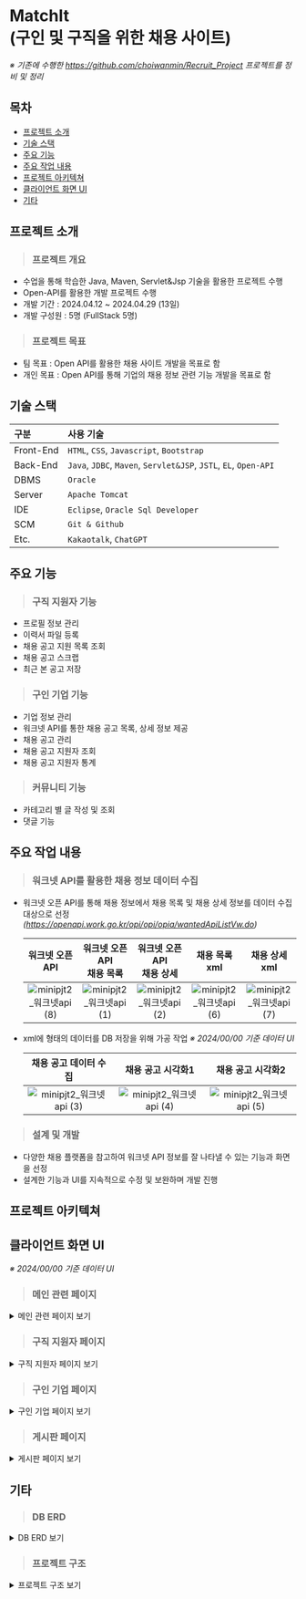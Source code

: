 # MatchIt<br/>(구인 및 구직을 위한 채용 사이트)
*※ 기존에 수행한 https://github.com/choiwanmin/Recruit_Project 프로젝트를 정비 및 정리*

## 목차
* [프로젝트 소개](#프로젝트-소개)
* [기술 스택](#기술-스택)
* [주요 기능](#주요-기능)
* [주요 작업 내용](#주요-작업-내용)
* [프로젝트 아키텍쳐](#프로젝트-아키텍쳐)
* [클라이언트 화면 UI](#클라이언트-화면-UI)
* [기타](#기타)

## 프로젝트 소개
> ### 프로젝트 개요
* 수업을 통해 학습한 Java, Maven, Servlet&Jsp 기술을 활용한 프로젝트 수행
* Open-API를 활용한 개발 프로젝트 수행
* 개발 기간 : 2024.04.12 ~ 2024.04.29 (13일)
* 개발 구성원 : 5명 (FullStack 5명)
> ### 프로젝트 목표
* 팀 목표 : Open API를 활용한 채용 사이트 개발을 목표로 함
* 개인 목표 : Open API를 통해 기업의 채용 정보 관련 기능 개발을 목표로 함

## 기술 스택
|구분|사용 기술|
|:---|:---|
|Front-End|`HTML`, `CSS`, `Javascript`, `Bootstrap`|
|Back-End|`Java`, `JDBC`, `Maven`, `Servlet&JSP`, `JSTL`, `EL`, `Open-API`|
|DBMS|`Oracle`|
|Server|`Apache Tomcat`|
|IDE|`Eclipse`, `Oracle Sql Developer`|
|SCM|`Git & Github`|
|Etc.|`Kakaotalk`, `ChatGPT`|

## 주요 기능
> ### 구직 지원자 기능
  * 프로필 정보 관리
  * 이력서 파일 등록
  * 채용 공고 지원 목록 조회
  * 채용 공고 스크랩
  * 최근 본 공고 저장
> ### 구인 기업 기능
  * 기업 정보 관리
  * 워크넷 API를 통한 채용 공고 목록, 상세 정보 제공
  * 채용 공고 관리
  * 채용 공고 지원자 조회
  * 채용 공고 지원자 통계
> ### 커뮤니티 기능
  * 카테고리 별 글 작성 및 조회
  * 댓글 기능

## 주요 작업 내용
> ### 워크넷 API를 활용한 채용 정보 데이터 수집
 * 워크넷 오픈 API를 통해 채용 정보에서 채용 목록 및 채용 상세 정보를 데이터 수집 대상으로 선정<br/>*(https://openapi.work.go.kr/opi/opi/opia/wantedApiListVw.do)*
   
   |워크넷 오픈 API|워크넷 오픈 API<br/>채용 목록|워크넷 오픈 API<br/>채용 상세|채용 목록 xml|채용 상세 xml|
   |:---:|:---:|:---:|:---:|:---:|
   |![minipjt2_워크넷api (8)](https://github.com/user-attachments/assets/cda393df-d043-4059-91c4-0ea9f4c4c8e6)|![minipjt2_워크넷api (1)](https://github.com/user-attachments/assets/8d741d4d-4ad9-4bdc-bf78-4e7c871372ca)|![minipjt2_워크넷api (2)](https://github.com/user-attachments/assets/3c74bdae-60f4-4999-ae11-8bdff72ccb32)|![minipjt2_워크넷api (6)](https://github.com/user-attachments/assets/cf264e89-262d-4a0a-8710-f290979f4bf5)|![minipjt2_워크넷api (7)](https://github.com/user-attachments/assets/5df6b315-6015-46f6-8fce-c7a702a58024)|
   
 * xml에 형태의 데이터를 DB 저장을 위해 가공 작업
  *※ 2024/00/00 기준 데이터 UI*
   
   |채용 공고 데이터 수집|채용 공고 시각화1|채용 공고 시각화2|
   |:---:|:---:|:---:|
   |![minipjt2_워크넷api (3)](https://github.com/user-attachments/assets/3afd24e4-a791-4d30-ae7b-ca4eca933376)|![minipjt2_워크넷api (4)](https://github.com/user-attachments/assets/6b8415da-57f3-4ec0-96a7-2e640cfa7b4e)|![minipjt2_워크넷api (5)](https://github.com/user-attachments/assets/6b462f8f-850b-4e79-a47c-cd4080258839)|

> ### 설계 및 개발
 * 다양한 채용 플랫폼을 참고하여 워크넷 API 정보를 잘 나타낼 수 있는 기능과 화면을 선정
 * 설계한 기능과 UI를 지속적으로 수정 및 보완하며 개발 진행

## 프로젝트 아키텍쳐

## 클라이언트 화면 UI
*※ 2024/00/00 기준 데이터 UI*

> ### 메인 관련 페이지

<details>
<summary>메인 관련 페이지 보기</summary>
<div markdown="1">
 
 |메인 페이지|
 |:---:|
 |![minipjt2_ui_메인페이지](https://github.com/user-attachments/assets/6dfe7c21-2f8f-4bda-84e3-0d09105c01dc)|

 |공고 목록|워크넷 API 데이터 채용 공고|
 |:---:|:---:|
 |![minipjt2_ui_공고목록페이지](https://github.com/user-attachments/assets/3800dc15-992a-4f26-b36c-87cc6c56c82b)|![minipjt2_ui_워크넥api공고페이지](https://github.com/user-attachments/assets/17ce21cb-0f25-4dde-869a-7f63778e6482)|

 |회원가입 페이지|로그인 페이지|
 |:---:|:---:|
 |![minipjt2_회원가입페이지](https://github.com/user-attachments/assets/03b496ed-7e4f-4765-b8d0-f3e4dd53d1c4)|![minipjt2_로그인페이지](https://github.com/user-attachments/assets/b78a1cb8-de9c-4e51-ba20-18f9347d2227)|

</div>
</details>

> ### 구직 지원자 페이지

<details>
<summary>구직 지원자 페이지 보기</summary>
<div markdown="1">

 |지원자 정보 조회|지원자 정보 수정|
 |:---:|:---:|
 |![minipjt2_지원자정보조회](https://github.com/user-attachments/assets/3fd2a404-bc05-4abb-b73b-c05a9a9b353b)|![minipjt2_지원자정보수정](https://github.com/user-attachments/assets/51324a8b-a664-44d9-a5f4-a66c1eff340b)|

 |지원자 서류 등록|지원 목록|
 |:---:|:---:|
 |![minipjt2_구직자이력서등록](https://github.com/user-attachments/assets/4dc9be83-ec0d-4032-8862-3da1837657b4)|![minipjt2_구직지원자지원목록](https://github.com/user-attachments/assets/928e1e01-8b54-4844-886f-91aad7682080)|

 |최근 본 공고|공고 스크랩|
 |:---:|:---:|
 |![minipjt2_구직지원자최근본공고](https://github.com/user-attachments/assets/7d34ac1a-07c3-4cc3-9030-7c60a80ac65b)|![minipjt2_구직지원자공고스크랩](https://github.com/user-attachments/assets/9bbb611f-1305-4129-8e0d-1ae728a56baa)|
   
</div>
</details>

> ### 구인 기업 페이지

<details>
<summary>구인 기업 페이지 보기</summary>
<div markdown="1">
 
 |기업 정보 등록|기업 정보 수정|
 |:---:|:---:|
 |![minipjt2_구인기업정보등록](https://github.com/user-attachments/assets/e6c335bf-3d76-433a-8b4c-494171baf576)|![minipjt2_구인기업정보수정](https://github.com/user-attachments/assets/f33c1e7c-3413-4212-82cb-be5c6090bd66)|
 
 |기업 공고 등록|기업이 등록한 공고|
 |:---:|:---:|
 |![minipjt2_구인기업공고등록](https://github.com/user-attachments/assets/d83914f3-6de6-4131-9b26-402c9dedb400)|![minipjt2_구인기업등록한공고](https://github.com/user-attachments/assets/0e0291cf-5c14-46dc-9aff-c8e38d32ae4f)|

 |등록한 공고 목록|등록한 공고 지원 통계|
 |:---:|:---:|
 |![minipjt2_구인기업등록한공고목록](https://github.com/user-attachments/assets/c58ce2b7-dd9e-4837-acd5-e06a8f4141fa)|![minipjt2_구인기업등록한공고지원통계](https://github.com/user-attachments/assets/2dc3d10d-aca7-41b2-948d-638af97640a7)|
 
 
</div>
</details>

> ### 게시판 페이지

<details>
<summary>게시판 페이지 보기</summary>
<div markdown="1">

 |게시판|게시글 페이지 댓글|
 |:---:|:---:|
 |![minipjt2_게시판페이지](https://github.com/user-attachments/assets/e583211c-4f10-4c91-9b9a-112dbb7d1fff)|![minipjt2_댓글페이지](https://github.com/user-attachments/assets/de766f15-111b-47fd-82a6-d8190e09ce5b)|
 
</div>
</details>

## 기타
> ### DB ERD

<details>
<summary>DB ERD 보기</summary>
<div markdown="1">
  
  |![minipjt2_erd](https://github.com/user-attachments/assets/1280d43c-ff5f-4ab0-8a9c-f001d0b88cb3)|
  |:---:|
  
</div>
</details>

> ### 프로젝트 구조

<details>
<summary>프로젝트 구조 보기</summary>
<div markdown="1">
  
```
📦kosta_mini_pjt2_review
┣ 📂.git
┗ 📂middle-project
┃ ┣ 📂.settings
┃ ┣ 📂src
┃ ┃ ┣ 📂main
┃ ┃ ┃ ┣ 📂java
┃ ┃ ┃ ┃ ┣ 📂appform
┃ ┃ ┃ ┃ ┃ ┣ 📜AppForm.java
┃ ┃ ┃ ┃ ┃ ┣ 📜AppFormDao.java
┃ ┃ ┃ ┃ ┃ ┗ 📜AppFormService.java
┃ ┃ ┃ ┃ ┣ 📂comment
┃ ┃ ┃ ┃ ┃ ┣ 📜Comment.java
┃ ┃ ┃ ┃ ┃ ┣ 📜CommentDao.java
┃ ┃ ┃ ┃ ┃ ┗ 📜CommentService.java
┃ ┃ ┃ ┃ ┣ 📂conn
┃ ┃ ┃ ┃ ┃ ┗ 📜DBConnect.java
┃ ┃ ┃ ┃ ┣ 📂corp
┃ ┃ ┃ ┃ ┃ ┣ 📜Corp.java
┃ ┃ ┃ ┃ ┃ ┣ 📜CorpDao.java
┃ ┃ ┃ ┃ ┃ ┗ 📜CorpService.java
┃ ┃ ┃ ┃ ┣ 📂dataroom
┃ ┃ ┃ ┃ ┃ ┣ 📜Data.java
┃ ┃ ┃ ┃ ┃ ┣ 📜DataDao.java
┃ ┃ ┃ ┃ ┃ ┣ 📜DataroomGetJson.java
┃ ┃ ┃ ┃ ┃ ┗ 📜DataService.java
┃ ┃ ┃ ┃ ┣ 📂fav
┃ ┃ ┃ ┃ ┃ ┣ 📜FavoData.java
┃ ┃ ┃ ┃ ┃ ┣ 📜FavoDataDao.java
┃ ┃ ┃ ┃ ┃ ┗ 📜FavoDataService.java
┃ ┃ ┃ ┃ ┣ 📂handlers
┃ ┃ ┃ ┃ ┃ ┣ 📂appform
┃ ┃ ┃ ┃ ┃ ┃ ┣ 📜AppformAddHandler.java
┃ ┃ ┃ ┃ ┃ ┃ ┣ 📜AppFormDownHandler.java
┃ ┃ ┃ ┃ ┃ ┃ ┗ 📜list.java
┃ ┃ ┃ ┃ ┃ ┣ 📂comment
┃ ┃ ┃ ┃ ┃ ┃ ┣ 📜CommentAddHandler.java
┃ ┃ ┃ ┃ ┃ ┃ ┣ 📜CommentDelHandler.java
┃ ┃ ┃ ┃ ┃ ┃ ┗ 📜CommentEditHandler.java
┃ ┃ ┃ ┃ ┃ ┣ 📂corp
┃ ┃ ┃ ┃ ┃ ┃ ┣ 📜CorpHandler.java
┃ ┃ ┃ ┃ ┃ ┃ ┗ 📜EditHandler.java
┃ ┃ ┃ ┃ ┃ ┣ 📂dataroom
┃ ┃ ┃ ┃ ┃ ┃ ┣ 📜DataroomAddHandler.java
┃ ┃ ┃ ┃ ┃ ┃ ┣ 📜DataroomDetailHandler.java
┃ ┃ ┃ ┃ ┃ ┃ ┣ 📜DataroomDownHandler.java
┃ ┃ ┃ ┃ ┃ ┃ ┣ 📜DataroomFavoHandler.java
┃ ┃ ┃ ┃ ┃ ┃ ┣ 📜DataroomListHandler.java
┃ ┃ ┃ ┃ ┃ ┃ ┣ 📜DataroomSearchHandler.java
┃ ┃ ┃ ┃ ┃ ┃ ┗ 📜DataroomTypeHandler.java
┃ ┃ ┃ ┃ ┃ ┣ 📂mem
┃ ┃ ┃ ┃ ┃ ┃ ┣ 📜IdCheckHandler.java
┃ ┃ ┃ ┃ ┃ ┃ ┣ 📜LoginHandler.java
┃ ┃ ┃ ┃ ┃ ┃ ┣ 📜LogoutHandler.java
┃ ┃ ┃ ┃ ┃ ┃ ┣ 📜MemAddHandler.java
┃ ┃ ┃ ┃ ┃ ┃ ┣ 📜MemOutHandler.java
┃ ┃ ┃ ┃ ┃ ┃ ┗ 📜MyInfoHandler.java
┃ ┃ ┃ ┃ ┃ ┣ 📂MyappList
┃ ┃ ┃ ┃ ┃ ┃ ┣ 📜MyappListAddHandler.java
┃ ┃ ┃ ┃ ┃ ┃ ┣ 📜MyappListDeleteHandler.java
┃ ┃ ┃ ┃ ┃ ┃ ┣ 📜MyappListHandler.java
┃ ┃ ┃ ┃ ┃ ┃ ┗ 📜MyappListRecentListHandler.java
┃ ┃ ┃ ┃ ┃ ┣ 📂offer
┃ ┃ ┃ ┃ ┃ ┃ ┣ 📜CorpCheckHandler.java
┃ ┃ ┃ ┃ ┃ ┃ ┣ 📜OfferCheckHandler.java
┃ ┃ ┃ ┃ ┃ ┃ ┗ 📜OfferHandler.java
┃ ┃ ┃ ┃ ┃ ┣ 📂person
┃ ┃ ┃ ┃ ┃ ┃ ┣ 📜PersonAddHandler.java
┃ ┃ ┃ ┃ ┃ ┃ ┣ 📜PersonDetailHandler.java
┃ ┃ ┃ ┃ ┃ ┃ ┣ 📜PersonEditHandler.java
┃ ┃ ┃ ┃ ┃ ┃ ┣ 📜PersonInfoHandler.java
┃ ┃ ┃ ┃ ┃ ┃ ┗ 📜PersonListHandler.java
┃ ┃ ┃ ┃ ┃ ┣ 📂recruit
┃ ┃ ┃ ┃ ┃ ┃ ┣ 📜IndexListHandler.java
┃ ┃ ┃ ┃ ┃ ┃ ┣ 📜RecruitAddHandler.java
┃ ┃ ┃ ┃ ┃ ┃ ┣ 📜RecruitApiListHandler.java
┃ ┃ ┃ ┃ ┃ ┃ ┣ 📜RecruitDelHandler.java
┃ ┃ ┃ ┃ ┃ ┃ ┣ 📜RecruitDetailHandler.java
┃ ┃ ┃ ┃ ┃ ┃ ┣ 📜RecruitEditHandler.java
┃ ┃ ┃ ┃ ┃ ┃ ┣ 📜RecruitListHandler.java
┃ ┃ ┃ ┃ ┃ ┃ ┗ 📜RecruitMyListHandler.java
┃ ┃ ┃ ┃ ┃ ┣ 📂recruitapply
┃ ┃ ┃ ┃ ┃ ┃ ┣ 📜applyHandler.java
┃ ┃ ┃ ┃ ┃ ┃ ┣ 📜applyListHandler.java
┃ ┃ ┃ ┃ ┃ ┃ ┗ 📜CorpApplyListHandler.java
┃ ┃ ┃ ┃ ┃ ┣ 📂scrap
┃ ┃ ┃ ┃ ┃ ┃ ┣ 📜ScrapAddHandler.java
┃ ┃ ┃ ┃ ┃ ┃ ┣ 📜ScrapDeleteHandler.java
┃ ┃ ┃ ┃ ┃ ┃ ┗ 📜ScrapListHandler.java
┃ ┃ ┃ ┃ ┃ ┗ 📜Handler.java
┃ ┃ ┃ ┃ ┣ 📂mem
┃ ┃ ┃ ┃ ┃ ┣ 📜Mem.java
┃ ┃ ┃ ┃ ┃ ┣ 📜MemDao.java
┃ ┃ ┃ ┃ ┃ ┗ 📜MemService.java
┃ ┃ ┃ ┃ ┣ 📂offer
┃ ┃ ┃ ┃ ┃ ┣ 📜Offer.java
┃ ┃ ┃ ┃ ┃ ┣ 📜OfferDao.java
┃ ┃ ┃ ┃ ┃ ┗ 📜OfferService.java
┃ ┃ ┃ ┃ ┣ 📂page
┃ ┃ ┃ ┃ ┃ ┗ 📜GeneralPage.java
┃ ┃ ┃ ┃ ┣ 📂person
┃ ┃ ┃ ┃ ┃ ┣ 📜MyappList.java
┃ ┃ ┃ ┃ ┃ ┣ 📜MyappListDao.java
┃ ┃ ┃ ┃ ┃ ┣ 📜MyappListService.java
┃ ┃ ┃ ┃ ┃ ┣ 📜Person.java
┃ ┃ ┃ ┃ ┃ ┣ 📜PersonDao.java
┃ ┃ ┃ ┃ ┃ ┣ 📜PersonService.java
┃ ┃ ┃ ┃ ┃ ┣ 📜Scrap.java
┃ ┃ ┃ ┃ ┃ ┣ 📜ScrapDao.java
┃ ┃ ┃ ┃ ┃ ┗ 📜ScrapService.java
┃ ┃ ┃ ┃ ┣ 📂recruit
┃ ┃ ┃ ┃ ┃ ┣ 📂job
┃ ┃ ┃ ┃ ┃ ┃ ┗ 📜Job.java
┃ ┃ ┃ ┃ ┃ ┣ 📂recruitdetail
┃ ┃ ┃ ┃ ┃ ┃ ┣ 📜RecruitDetail.java
┃ ┃ ┃ ┃ ┃ ┃ ┣ 📜RecruitDetailDao.java
┃ ┃ ┃ ┃ ┃ ┃ ┗ 📜RecruitDetailService.java
┃ ┃ ┃ ┃ ┃ ┗ 📂recruitlist
┃ ┃ ┃ ┃ ┃ ┃ ┣ 📜RecruitList.java
┃ ┃ ┃ ┃ ┃ ┃ ┣ 📜RecruitListDao.java
┃ ┃ ┃ ┃ ┃ ┃ ┗ 📜RecruitListService.java
┃ ┃ ┃ ┃ ┣ 📂recruitApply
┃ ┃ ┃ ┃ ┃ ┣ 📜RecruitApply.java
┃ ┃ ┃ ┃ ┃ ┣ 📜RecruitApplyDao.java
┃ ┃ ┃ ┃ ┃ ┣ 📜RecruitApplyService.java
┃ ┃ ┃ ┃ ┃ ┗ 📜RecruitApplyStat.java
┃ ┃ ┃ ┃ ┗ 📂req
┃ ┃ ┃ ┃ ┃ ┗ 📜DispatcherServlet.java
┃ ┃ ┃ ┣ 📂resources
┃ ┃ ┃ ┗ 📂webapp
┃ ┃ ┃ ┃ ┣ 📂app
┃ ┃ ┃ ┃ ┃ ┣ 📂appform
┃ ┃ ┃ ┃ ┃ ┃ ┣ 📜1.png
┃ ┃ ┃ ┃ ┃ ┃ ┣ 📜cat.jpg
┃ ┃ ┃ ┃ ┃ ┃ ┣ 📜classpath
┃ ┃ ┃ ┃ ┃ ┃ ┣ 📜classpath (1)
┃ ┃ ┃ ┃ ┃ ┃ ┗ 📜die1.png
┃ ┃ ┃ ┃ ┃ ┣ 📂image
┃ ┃ ┃ ┃ ┃ ┃ ┣ 📜cat1.jpg
┃ ┃ ┃ ┃ ┃ ┃ ┣ 📜die11.png
┃ ┃ ┃ ┃ ┃ ┃ ┣ 📜Mv.png
┃ ┃ ┃ ┃ ┃ ┃ ┣ 📜sleepingTutle (1).png
┃ ┃ ┃ ┃ ┃ ┃ ┣ 📜sleepingTutle.png
┃ ┃ ┃ ┃ ┃ ┃ ┗ 📜킹냥이.jpg
┃ ┃ ┃ ┃ ┃ ┣ 📂popol
┃ ┃ ┃ ┃ ┃ ┃ ┣ 📜4.png
┃ ┃ ┃ ┃ ┃ ┃ ┣ 📜cat2.jpg
┃ ┃ ┃ ┃ ┃ ┃ ┣ 📜die1.png
┃ ┃ ┃ ┃ ┃ ┃ ┣ 📜die2.png
┃ ┃ ┃ ┃ ┃ ┃ ┗ 📜png2pdf.pdf
┃ ┃ ┃ ┃ ┃ ┗ 📜die.png
┃ ┃ ┃ ┃ ┣ 📂appform
┃ ┃ ┃ ┃ ┃ ┣ 📜add.jsp
┃ ┃ ┃ ┃ ┃ ┗ 📜list.jsp
┃ ┃ ┃ ┃ ┣ 📂apply
┃ ┃ ┃ ┃ ┃ ┗ 📜list.jsp
┃ ┃ ┃ ┃ ┣ 📂bootstrap-5.3.3
┃ ┃ ┃ ┃ ┃ ┗ 📂css
┃ ┃ ┃ ┃ ┃ ┃ ┣ 📜bootstrap-grid.css
┃ ┃ ┃ ┃ ┃ ┃ ┣ 📜bootstrap-grid.css.map
┃ ┃ ┃ ┃ ┃ ┃ ┣ 📜bootstrap-grid.min.css
┃ ┃ ┃ ┃ ┃ ┃ ┣ 📜bootstrap-grid.min.css.map
┃ ┃ ┃ ┃ ┃ ┃ ┣ 📜bootstrap-grid.rtl.css
┃ ┃ ┃ ┃ ┃ ┃ ┣ 📜bootstrap-grid.rtl.css.map
┃ ┃ ┃ ┃ ┃ ┃ ┣ 📜bootstrap-grid.rtl.min.css
┃ ┃ ┃ ┃ ┃ ┃ ┣ 📜bootstrap-grid.rtl.min.css.map
┃ ┃ ┃ ┃ ┃ ┃ ┣ 📜bootstrap-reboot.css
┃ ┃ ┃ ┃ ┃ ┃ ┣ 📜bootstrap-reboot.css.map
┃ ┃ ┃ ┃ ┃ ┃ ┣ 📜bootstrap-reboot.min.css
┃ ┃ ┃ ┃ ┃ ┃ ┣ 📜bootstrap-reboot.min.css.map
┃ ┃ ┃ ┃ ┃ ┃ ┣ 📜bootstrap-reboot.rtl.css
┃ ┃ ┃ ┃ ┃ ┃ ┣ 📜bootstrap-reboot.rtl.css.map
┃ ┃ ┃ ┃ ┃ ┃ ┣ 📜bootstrap-reboot.rtl.min.css
┃ ┃ ┃ ┃ ┃ ┃ ┣ 📜bootstrap-reboot.rtl.min.css.map
┃ ┃ ┃ ┃ ┃ ┃ ┣ 📜bootstrap-utilities.css
┃ ┃ ┃ ┃ ┃ ┃ ┣ 📜bootstrap-utilities.css.map
┃ ┃ ┃ ┃ ┃ ┃ ┣ 📜bootstrap-utilities.min.css
┃ ┃ ┃ ┃ ┃ ┃ ┣ 📜bootstrap-utilities.min.css.map
┃ ┃ ┃ ┃ ┃ ┃ ┣ 📜bootstrap-utilities.rtl.css
┃ ┃ ┃ ┃ ┃ ┃ ┣ 📜bootstrap-utilities.rtl.css.map
┃ ┃ ┃ ┃ ┃ ┃ ┣ 📜bootstrap-utilities.rtl.min.css
┃ ┃ ┃ ┃ ┃ ┃ ┣ 📜bootstrap-utilities.rtl.min.css.map
┃ ┃ ┃ ┃ ┃ ┃ ┣ 📜bootstrap.css
┃ ┃ ┃ ┃ ┃ ┃ ┣ 📜bootstrap.css.map
┃ ┃ ┃ ┃ ┃ ┃ ┣ 📜bootstrap.min.css
┃ ┃ ┃ ┃ ┃ ┃ ┣ 📜bootstrap.min.css.map
┃ ┃ ┃ ┃ ┃ ┃ ┣ 📜bootstrap.rtl.css
┃ ┃ ┃ ┃ ┃ ┃ ┣ 📜bootstrap.rtl.css.map
┃ ┃ ┃ ┃ ┃ ┃ ┣ 📜bootstrap.rtl.min.css
┃ ┃ ┃ ┃ ┃ ┃ ┗ 📜bootstrap.rtl.min.css.map
┃ ┃ ┃ ┃ ┣ 📂corp
┃ ┃ ┃ ┃ ┃ ┣ 📜add.jsp
┃ ┃ ┃ ┃ ┃ ┣ 📜edit.jsp
┃ ┃ ┃ ┃ ┃ ┗ 📜info.jsp
┃ ┃ ┃ ┃ ┣ 📂css
┃ ┃ ┃ ┃ ┃ ┣ 📜chart.css
┃ ┃ ┃ ┃ ┃ ┣ 📜form.css
┃ ┃ ┃ ┃ ┃ ┣ 📜list.css
┃ ┃ ┃ ┃ ┃ ┣ 📜section.css
┃ ┃ ┃ ┃ ┃ ┗ 📜style.css
┃ ┃ ┃ ┃ ┣ 📂dataroom
┃ ┃ ┃ ┃ ┃ ┣ 📜add.jsp
┃ ┃ ┃ ┃ ┃ ┣ 📜detail.jsp
┃ ┃ ┃ ┃ ┃ ┣ 📜down_popup.jsp
┃ ┃ ┃ ┃ ┃ ┗ 📜list.jsp
┃ ┃ ┃ ┃ ┣ 📂HTML(front)
┃ ┃ ┃ ┃ ┃ ┣ 📜form.html
┃ ┃ ┃ ┃ ┃ ┣ 📜list.html
┃ ┃ ┃ ┃ ┃ ┗ 📜main.html
┃ ┃ ┃ ┃ ┣ 📂img
┃ ┃ ┃ ┃ ┃ ┣ 📜54_3_PC_00ARPih.png
┃ ┃ ┃ ┃ ┃ ┣ 📜56_3_PC_OmhsnRO.png
┃ ┃ ┃ ┃ ┃ ┣ 📜58_3_PC_wmhMSI3.png
┃ ┃ ┃ ┃ ┃ ┣ 📜book.png
┃ ┃ ┃ ┃ ┃ ┣ 📜paper.png
┃ ┃ ┃ ┃ ┃ ┗ 📜매치잇.png
┃ ┃ ┃ ┃ ┣ 📂js
┃ ┃ ┃ ┃ ┃ ┣ 📜main.js
┃ ┃ ┃ ┃ ┃ ┗ 📜map.js
┃ ┃ ┃ ┃ ┣ 📂main
┃ ┃ ┃ ┃ ┃ ┗ 📜main.jsp
┃ ┃ ┃ ┃ ┣ 📂mem
┃ ┃ ┃ ┃ ┃ ┣ 📜editmyinfo.jsp
┃ ┃ ┃ ┃ ┃ ┣ 📜join.jsp
┃ ┃ ┃ ┃ ┃ ┣ 📜login.jsp
┃ ┃ ┃ ┃ ┃ ┗ 📜myinfo.jsp
┃ ┃ ┃ ┃ ┣ 📂person
┃ ┃ ┃ ┃ ┃ ┣ 📜detail.jsp
┃ ┃ ┃ ┃ ┃ ┣ 📜info.jsp
┃ ┃ ┃ ┃ ┃ ┣ 📜list.jsp
┃ ┃ ┃ ┃ ┃ ┣ 📜personadd.jsp
┃ ┃ ┃ ┃ ┃ ┗ 📜test.jsp
┃ ┃ ┃ ┃ ┣ 📂recruit
┃ ┃ ┃ ┃ ┃ ┣ 📜apilist.jsp
┃ ┃ ┃ ┃ ┃ ┣ 📜recruitadd.jsp
┃ ┃ ┃ ┃ ┃ ┣ 📜recruitapplylist.jsp
┃ ┃ ┃ ┃ ┃ ┣ 📜recruitdetail.jsp
┃ ┃ ┃ ┃ ┃ ┣ 📜recruitedit.jsp
┃ ┃ ┃ ┃ ┃ ┣ 📜recruitlist.jsp
┃ ┃ ┃ ┃ ┃ ┗ 📜recruitmylist.jsp
┃ ┃ ┃ ┃ ┣ 📂scrap
┃ ┃ ┃ ┃ ┃ ┗ 📜list.jsp
┃ ┃ ┃ ┃ ┣ 📂section
┃ ┃ ┃ ┃ ┃ ┗ 📜info.jsp
┃ ┃ ┃ ┃ ┣ 📂WEB-INF
┃ ┃ ┃ ┃ ┃ ┣ 📂lib
┃ ┃ ┃ ┃ ┃ ┃ ┣ 📜cos.jar
┃ ┃ ┃ ┃ ┃ ┃ ┣ 📜json-simple-1.1.1.jar
┃ ┃ ┃ ┃ ┃ ┃ ┣ 📜jstl-1.2.jar
┃ ┃ ┃ ┃ ┃ ┃ ┗ 📜ojdbc6.jar
┃ ┃ ┃ ┃ ┃ ┣ 📂recruit_files
┃ ┃ ┃ ┃ ┃ ┃ ┣ 📜jobcdnm.csv
┃ ┃ ┃ ┃ ┃ ┃ ┗ 📜regioncdnm.csv
┃ ┃ ┃ ┃ ┃ ┗ 📜commands.properties
┃ ┃ ┃ ┃ ┣ 📜index.jsp
┃ ┃ ┃ ┃ ┗ 📜recruit_index.jsp
┃ ┃ ┗ 📂test
┃ ┃ ┃ ┣ 📂java
┃ ┃ ┃ ┗ 📂resources
┃ ┣ 📂target
┃ ┃ ┣ 📂classes
┃ ┃ ┃ ┣ 📂appform
┃ ┃ ┃ ┃ ┣ 📜AppForm.class
┃ ┃ ┃ ┃ ┣ 📜AppFormDao.class
┃ ┃ ┃ ┃ ┗ 📜AppFormService.class
┃ ┃ ┃ ┣ 📂comment
┃ ┃ ┃ ┃ ┣ 📜Comment.class
┃ ┃ ┃ ┃ ┣ 📜CommentDao.class
┃ ┃ ┃ ┃ ┗ 📜CommentService.class
┃ ┃ ┃ ┣ 📂conn
┃ ┃ ┃ ┃ ┗ 📜DBConnect.class
┃ ┃ ┃ ┣ 📂corp
┃ ┃ ┃ ┃ ┣ 📜Corp.class
┃ ┃ ┃ ┃ ┣ 📜CorpDao.class
┃ ┃ ┃ ┃ ┗ 📜CorpService.class
┃ ┃ ┃ ┣ 📂dataroom
┃ ┃ ┃ ┃ ┣ 📜Data.class
┃ ┃ ┃ ┃ ┣ 📜DataDao.class
┃ ┃ ┃ ┃ ┣ 📜DataroomGetJson.class
┃ ┃ ┃ ┃ ┗ 📜DataService.class
┃ ┃ ┃ ┣ 📂fav
┃ ┃ ┃ ┃ ┣ 📜FavoData.class
┃ ┃ ┃ ┃ ┣ 📜FavoDataDao.class
┃ ┃ ┃ ┃ ┗ 📜FavoDataService.class
┃ ┃ ┃ ┣ 📂handlers
┃ ┃ ┃ ┃ ┣ 📂appform
┃ ┃ ┃ ┃ ┃ ┣ 📜AppformAddHandler.class
┃ ┃ ┃ ┃ ┃ ┣ 📜AppFormDownHandler.class
┃ ┃ ┃ ┃ ┃ ┗ 📜list.class
┃ ┃ ┃ ┃ ┣ 📂comment
┃ ┃ ┃ ┃ ┃ ┣ 📜CommentAddHandler.class
┃ ┃ ┃ ┃ ┃ ┣ 📜CommentDelHandler.class
┃ ┃ ┃ ┃ ┃ ┗ 📜CommentEditHandler.class
┃ ┃ ┃ ┃ ┣ 📂corp
┃ ┃ ┃ ┃ ┃ ┣ 📜CorpHandler.class
┃ ┃ ┃ ┃ ┃ ┗ 📜EditHandler.class
┃ ┃ ┃ ┃ ┣ 📂dataroom
┃ ┃ ┃ ┃ ┃ ┣ 📜DataroomAddHandler.class
┃ ┃ ┃ ┃ ┃ ┣ 📜DataroomDetailHandler.class
┃ ┃ ┃ ┃ ┃ ┣ 📜DataroomDownHandler.class
┃ ┃ ┃ ┃ ┃ ┣ 📜DataroomFavoHandler.class
┃ ┃ ┃ ┃ ┃ ┣ 📜DataroomListHandler.class
┃ ┃ ┃ ┃ ┃ ┣ 📜DataroomSearchHandler.class
┃ ┃ ┃ ┃ ┃ ┗ 📜DataroomTypeHandler.class
┃ ┃ ┃ ┃ ┣ 📂mem
┃ ┃ ┃ ┃ ┃ ┣ 📜IdCheckHandler.class
┃ ┃ ┃ ┃ ┃ ┣ 📜LoginHandler.class
┃ ┃ ┃ ┃ ┃ ┣ 📜LogoutHandler.class
┃ ┃ ┃ ┃ ┃ ┣ 📜MemAddHandler.class
┃ ┃ ┃ ┃ ┃ ┣ 📜MemOutHandler.class
┃ ┃ ┃ ┃ ┃ ┗ 📜MyInfoHandler.class
┃ ┃ ┃ ┃ ┣ 📂MyappList
┃ ┃ ┃ ┃ ┃ ┣ 📜MyappListAddHandler.class
┃ ┃ ┃ ┃ ┃ ┣ 📜MyappListDeleteHandler.class
┃ ┃ ┃ ┃ ┃ ┣ 📜MyappListHandler.class
┃ ┃ ┃ ┃ ┃ ┗ 📜MyappListRecentListHandler.class
┃ ┃ ┃ ┃ ┣ 📂offer
┃ ┃ ┃ ┃ ┃ ┣ 📜CorpCheckHandler.class
┃ ┃ ┃ ┃ ┃ ┣ 📜OfferCheckHandler.class
┃ ┃ ┃ ┃ ┃ ┗ 📜OfferHandler.class
┃ ┃ ┃ ┃ ┣ 📂person
┃ ┃ ┃ ┃ ┃ ┣ 📜PersonAddHandler.class
┃ ┃ ┃ ┃ ┃ ┣ 📜PersonDetailHandler.class
┃ ┃ ┃ ┃ ┃ ┣ 📜PersonEditHandler.class
┃ ┃ ┃ ┃ ┃ ┣ 📜PersonInfoHandler.class
┃ ┃ ┃ ┃ ┃ ┗ 📜PersonListHandler.class
┃ ┃ ┃ ┃ ┣ 📂recruit
┃ ┃ ┃ ┃ ┃ ┣ 📜IndexListHandler.class
┃ ┃ ┃ ┃ ┃ ┣ 📜RecruitAddHandler.class
┃ ┃ ┃ ┃ ┃ ┣ 📜RecruitApiListHandler.class
┃ ┃ ┃ ┃ ┃ ┣ 📜RecruitDelHandler.class
┃ ┃ ┃ ┃ ┃ ┣ 📜RecruitDetailHandler.class
┃ ┃ ┃ ┃ ┃ ┣ 📜RecruitEditHandler.class
┃ ┃ ┃ ┃ ┃ ┣ 📜RecruitListHandler.class
┃ ┃ ┃ ┃ ┃ ┗ 📜RecruitMyListHandler.class
┃ ┃ ┃ ┃ ┣ 📂recruitapply
┃ ┃ ┃ ┃ ┃ ┣ 📜applyHandler.class
┃ ┃ ┃ ┃ ┃ ┣ 📜applyListHandler.class
┃ ┃ ┃ ┃ ┃ ┗ 📜CorpApplyListHandler.class
┃ ┃ ┃ ┃ ┣ 📂scrap
┃ ┃ ┃ ┃ ┃ ┣ 📜ScrapAddHandler.class
┃ ┃ ┃ ┃ ┃ ┣ 📜ScrapDeleteHandler.class
┃ ┃ ┃ ┃ ┃ ┗ 📜ScrapListHandler.class
┃ ┃ ┃ ┃ ┗ 📜Handler.class
┃ ┃ ┃ ┣ 📂mem
┃ ┃ ┃ ┃ ┣ 📜Mem.class
┃ ┃ ┃ ┃ ┣ 📜MemDao.class
┃ ┃ ┃ ┃ ┗ 📜MemService.class
┃ ┃ ┃ ┣ 📂offer
┃ ┃ ┃ ┃ ┣ 📜Offer.class
┃ ┃ ┃ ┃ ┣ 📜OfferDao.class
┃ ┃ ┃ ┃ ┗ 📜OfferService.class
┃ ┃ ┃ ┣ 📂page
┃ ┃ ┃ ┃ ┗ 📜GeneralPage.class
┃ ┃ ┃ ┣ 📂person
┃ ┃ ┃ ┃ ┣ 📜MyappList.class
┃ ┃ ┃ ┃ ┣ 📜MyappListDao.class
┃ ┃ ┃ ┃ ┣ 📜MyappListService.class
┃ ┃ ┃ ┃ ┣ 📜Person.class
┃ ┃ ┃ ┃ ┣ 📜PersonDao.class
┃ ┃ ┃ ┃ ┣ 📜PersonService.class
┃ ┃ ┃ ┃ ┣ 📜Scrap.class
┃ ┃ ┃ ┃ ┣ 📜ScrapDao.class
┃ ┃ ┃ ┃ ┗ 📜ScrapService.class
┃ ┃ ┃ ┣ 📂recruit
┃ ┃ ┃ ┃ ┣ 📂job
┃ ┃ ┃ ┃ ┃ ┗ 📜Job.class
┃ ┃ ┃ ┃ ┣ 📂recruitdetail
┃ ┃ ┃ ┃ ┃ ┣ 📜RecruitDetail.class
┃ ┃ ┃ ┃ ┃ ┣ 📜RecruitDetailDao.class
┃ ┃ ┃ ┃ ┃ ┗ 📜RecruitDetailService.class
┃ ┃ ┃ ┃ ┗ 📂recruitlist
┃ ┃ ┃ ┃ ┃ ┣ 📜RecruitList.class
┃ ┃ ┃ ┃ ┃ ┣ 📜RecruitListDao.class
┃ ┃ ┃ ┃ ┃ ┗ 📜RecruitListService.class
┃ ┃ ┃ ┣ 📂recruitApply
┃ ┃ ┃ ┃ ┣ 📜RecruitApply.class
┃ ┃ ┃ ┃ ┣ 📜RecruitApplyDao.class
┃ ┃ ┃ ┃ ┣ 📜RecruitApplyService.class
┃ ┃ ┃ ┃ ┗ 📜RecruitApplyStat.class
┃ ┃ ┃ ┗ 📂req
┃ ┃ ┃ ┃ ┗ 📜DispatcherServlet.class
┃ ┃ ┣ 📂m2e-wtp
┃ ┃ ┃ ┗ 📂web-resources
┃ ┃ ┃ ┃ ┗ 📂META-INF
┃ ┃ ┃ ┃ ┃ ┣ 📂maven
┃ ┃ ┃ ┃ ┃ ┃ ┗ 📂org.apache.maven.archetypes
┃ ┃ ┃ ┃ ┃ ┃ ┃ ┗ 📂middle-project
┃ ┃ ┃ ┃ ┃ ┃ ┃ ┃ ┣ 📜pom.properties
┃ ┃ ┃ ┃ ┃ ┃ ┃ ┃ ┗ 📜pom.xml
┃ ┃ ┃ ┃ ┃ ┗ 📜MANIFEST.MF
┃ ┃ ┗ 📂test-classes
┃ ┣ 📜.classpath
┃ ┣ 📜.gitignore
┃ ┣ 📜.project
┃ ┗ 📜pom.xml
┣ 📂Servers
┃ ┣ 📂.settings
┃ ┣ 📂Tomcat v9.0 Server at localhost-config
┃ ┗ 📜.project
```

</div>
</details>
